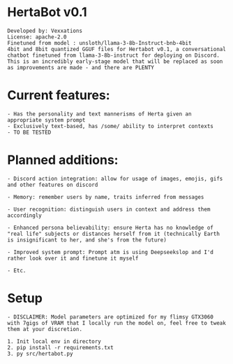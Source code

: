 # HertaBot v0.1

    Developed by: Vexxations
    License: apache-2.0
    Finetuned from model : unsloth/llama-3-8b-Instruct-bnb-4bit
    4bit and 8bit quantized GGUF files for Hertabot v0.1, a conversational chatbot finetuned from llama-3-8b-instruct for deploying on Discord. This is an incredibly early-stage model that will be replaced as soon as improvements are made - and there are PLENTY

# Current features:

    - Has the personality and text mannerisms of Herta given an appropriate system prompt
    - Exclusively text-based, has /some/ ability to interpret contexts
    - TO BE TESTED

# Planned additions:

    - Discord action integration: allow for usage of images, emojis, gifs and other features on discord

    - Memory: remember users by name, traits inferred from messages

    - User recognition: distinguish users in context and address them accordingly

    - Enhanced persona believability: ensure Herta has no knowledge of "real life" subjects or distances herself from it (technically Earth is insignificant to her, and she's from the future)

    - Improved system prompt: Prompt atm is using Deepseekslop and I'd rather look over it and finetune it myself

    - Etc.

# Setup

    - DISCLAIMER: Model parameters are optimized for my flimsy GTX3060 with 7gigs of VRAM that I locally run the model on, feel free to tweak them at your discretion.
    
    1. Init local env in directory
    2. pip install -r requirements.txt
    3. py src/hertabot.py
    